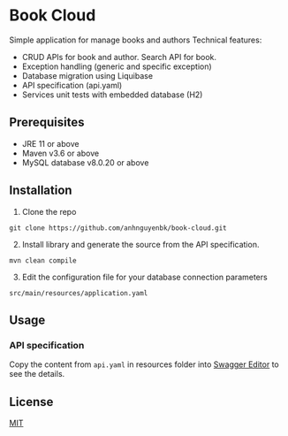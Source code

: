 # Book Cloud
Simple application for manage books and authors
Technical features:
- CRUD APIs for book and author. Search API for book.
- Exception handling (generic and specific exception)
- Database migration using Liquibase
- API specification (api.yaml)
- Services unit tests with embedded database (H2) 

## Prerequisites
- JRE 11 or above
- Maven v3.6 or above
- MySQL database v8.0.20 or above

## Installation
1. Clone the repo

```git clone https://github.com/anhnguyenbk/book-cloud.git```

2. Install library and generate the source from the API specification.

```mvn clean compile```

3. Edit the configuration file for your database connection parameters

```src/main/resources/application.yaml```

## Usage
### API specification
Copy the content from `api.yaml` in resources folder into [Swagger Editor](https://editor.swagger.io/) to see the details.

## License
[MIT](https://choosealicense.com/licenses/mit/)
